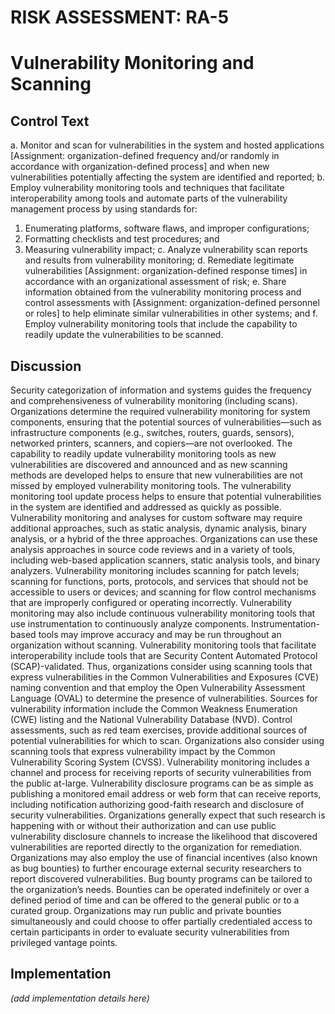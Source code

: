 # RISK ASSESSMENT: RA-5
# Vulnerability Monitoring and Scanning

## Control Text


a. Monitor and scan for vulnerabilities in the system and hosted applications [Assignment: organization-defined frequency and/or randomly in accordance with organization-defined process] and when new vulnerabilities potentially affecting the system are identified and reported;
b. Employ vulnerability monitoring tools and techniques that facilitate interoperability among tools and automate parts of the vulnerability management process by using standards for:

1. Enumerating platforms, software flaws, and improper configurations;
2. Formatting checklists and test procedures; and
3. Measuring vulnerability impact;
c. Analyze vulnerability scan reports and results from vulnerability monitoring;
d. Remediate legitimate vulnerabilities [Assignment: organization-defined response times] in accordance with an organizational assessment of risk;
e. Share information obtained from the vulnerability monitoring process and control assessments with [Assignment: organization-defined personnel or roles] to help eliminate similar vulnerabilities in other systems; and
f. Employ vulnerability monitoring tools that include the capability to readily update the vulnerabilities to be scanned.

## Discussion

Security categorization of information and systems guides the frequency and comprehensiveness of vulnerability monitoring (including scans). Organizations determine the required vulnerability monitoring for system components, ensuring that the potential sources of vulnerabilities—such as infrastructure components (e.g., switches, routers, guards, sensors), networked printers, scanners, and copiers—are not overlooked. The capability to readily update vulnerability monitoring tools as new vulnerabilities are discovered and announced and as new scanning methods are developed helps to ensure that new vulnerabilities are not missed by employed vulnerability monitoring tools. The vulnerability monitoring tool update process helps to ensure that potential vulnerabilities in the system are identified and addressed as quickly as possible. Vulnerability monitoring and analyses for custom software may require additional approaches, such as static analysis, dynamic analysis, binary analysis, or a hybrid of the three approaches. Organizations can use these analysis approaches in source code reviews and in a variety of tools, including web-based application scanners, static analysis tools, and binary analyzers. 
Vulnerability monitoring includes scanning for patch levels; scanning for functions, ports, protocols, and services that should not be accessible to users or devices; and scanning for flow control mechanisms that are improperly configured or operating incorrectly. Vulnerability monitoring may also include continuous vulnerability monitoring tools that use instrumentation to continuously analyze components. Instrumentation-based tools may improve accuracy and may be run throughout an organization without scanning. Vulnerability monitoring tools that facilitate interoperability include tools that are Security Content Automated Protocol (SCAP)-validated. Thus, organizations consider using scanning tools that express vulnerabilities in the Common Vulnerabilities and Exposures (CVE) naming convention and that employ the Open Vulnerability Assessment Language (OVAL) to determine the presence of vulnerabilities. Sources for vulnerability information include the Common Weakness Enumeration (CWE) listing and the National Vulnerability Database (NVD). Control assessments, such as red team exercises, provide additional sources of potential vulnerabilities for which to scan. Organizations also consider using scanning tools that express vulnerability impact by the Common Vulnerability Scoring System (CVSS).
Vulnerability monitoring includes a channel and process for receiving reports of security vulnerabilities from the public at-large. Vulnerability disclosure programs can be as simple as publishing a monitored email address or web form that can receive reports, including notification authorizing good-faith research and disclosure of security vulnerabilities. Organizations generally expect that such research is happening with or without their authorization and can use public vulnerability disclosure channels to increase the likelihood that discovered vulnerabilities are reported directly to the organization for remediation.
Organizations may also employ the use of financial incentives (also known as bug bounties) to further encourage external security researchers to report discovered vulnerabilities. Bug bounty programs can be tailored to the organization’s needs. Bounties can be operated indefinitely or over a defined period of time and can be offered to the general public or to a curated group. Organizations may run public and private bounties simultaneously and could choose to offer partially credentialed access to certain participants in order to evaluate security vulnerabilities from privileged vantage points.

## Implementation

_(add implementation details here)_